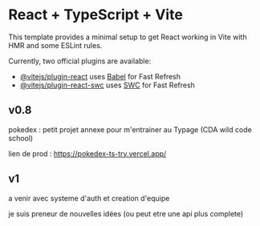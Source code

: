 # React + TypeScript + Vite

This template provides a minimal setup to get React working in Vite with HMR and some ESLint rules.

Currently, two official plugins are available:

- [@vitejs/plugin-react](https://github.com/vitejs/vite-plugin-react/blob/main/packages/plugin-react/README.md) uses [Babel](https://babeljs.io/) for Fast Refresh
- [@vitejs/plugin-react-swc](https://github.com/vitejs/vite-plugin-react-swc) uses [SWC](https://swc.rs/) for Fast Refresh

## v0.8

pokedex : petit projet annexe pour m'entrainer au Typage (CDA wild code school)

lien de prod : https://pokedex-ts-try.vercel.app/

## v1

a venir avec systeme d'auth et creation d'equipe 

je suis preneur de nouvelles idées (ou peut etre une api plus complete)
